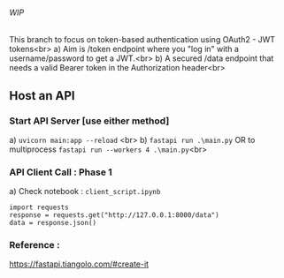 ###### WIP
This branch to focus on token-based authentication using OAuth2 - JWT tokens<br\>
a) Aim is /token endpoint where you "log in" with a username/password to get a JWT.<br\>
b) A secured /data endpoint that needs a valid Bearer token in the Authorization header<br\>


## Host an API

### Start API Server [use either method]
a) `uvicorn main:app --reload` <br\>
b) `fastapi run .\main.py` OR to multiprocess `fastapi run --workers 4 .\main.py`<br\>



### API Client Call : Phase 1
a) Check notebook : `client_script.ipynb`
```
import requests
response = requests.get("http://127.0.0.1:8000/data")
data = response.json()
```


### Reference : 
https://fastapi.tiangolo.com/#create-it

